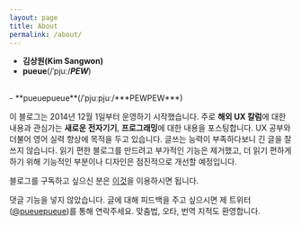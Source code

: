 ```yaml
---
layout: page
title: About
permalink: /about/
---
```

- **김상원(Kim Sangwon)**
- **pueue**(/ˈpjuː/***PEW***)
<br/>
- **pueuepueue**(/ˈpjuːpjuː/***PEWPEW***)

이 블로그는 2014년 12월 1일부터 운영하기 시작했습니다. 주로 **해외 UX 칼럼**에 대한 내용과 관심가는 **새로운 전자기기**, **프로그래밍**에 대한 내용을 포스팅합니다. UX 공부와 더불어 영어 실력 향상에 목적을 두고 있습니다. 글쓰는 능력이 부족하다보니 긴 글을 잘 쓰지 않습니다. 읽기 편한 블로그를 만드려고 부가적인 기능은 제거했고, 더 읽기 편하게 하기 위해 기능적인 부분이나 디자인은 점진적으로 개선할 예정입니다.

블로그를 구독하고 싶으신 분은 [이것](http://pueue.com/feed.xml)을 이용하시면 됩니다.

댓글 기능을 넣지 않았습니다. 글에 대해 피드백을 주고 싶으시면 제 트위터([@pueuepueue](http://twitter.com/pueuepueue))를 통해 연락주세요. 맞춤법, 오타, 번역 지적도 환영합니다.